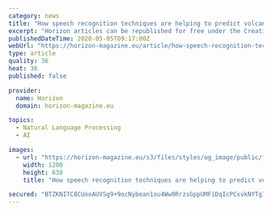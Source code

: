 ```yaml
---
category: news
title: "How speech recognition techniques are helping to predict volcanoes’ behaviour"
excerpt: "Horizon articles can be republished for free under the Creative Commons Attribution 4.0 International (CC BY 4.0) licence. You must give appropriate credit. We ask you to do this by: 1) Using the original journalist's byline 2) Linking back to our original story"
publishedDateTime: 2020-05-05T09:17:00Z
webUrl: "https://horizon-magazine.eu/article/how-speech-recognition-techniques-are-helping-predict-volcanoes-behaviour.html"
type: article
quality: 36
heat: 36
published: false

provider:
  name: Horizon
  domain: horizon-magazine.eu

topics:
  - Natural Language Processing
  - AI

images:
  - url: "https://horizon-magazine.eu/s3/files/styles/og_image/public/field/image/stromboli-4555500_1280.jpg?itok=snvaN9rC"
    width: 1200
    height: 630
    title: "How speech recognition techniques are helping to predict volcanoes’ behaviour"

secured: "BTZKNITC8CUooAUVSg9+9ocNybean1ou4Ww0RrzsGppUMFiDqIcPCxvkNYTg7OU7omBgC6Poe6RMskdDcREOa/WQYV1xagDRS8HjVPPVoPMh/3Xu0QpkOVrcOoJytJtad+apOuICpKImwRsR78DFxUwpWtUtdSR0okg1m1Lqcp6zyl59GnjzdLk/V7UTpIzNutXQwPRtIpZDCQ6ulWdk1Xh3EWBJ9BZr3S5+GrALfu5LcjO63Nc7YrPj2H4Z3wCFT+EbgGFy+MB+uwHsx4mb3I5pgtXLS3j8V1c59AOWikY3GuqCzMUGBBivBzCKnHih;1YjZ/v27W8HXYVypLKHh1Q=="
---
```


